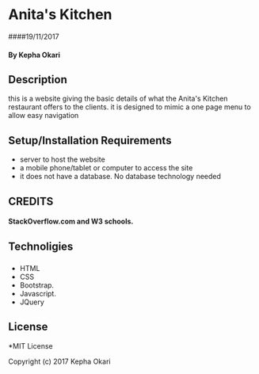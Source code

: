 # Anita's Kitchen

####19/11/2017

#### By Kepha Okari

## Description

this is a website giving the basic details of what the Anita's Kitchen restaurant offers to the clients. it is designed to mimic a one page menu to allow easy navigation
## Setup/Installation Requirements

* server to host the website
* a mobile phone/tablet or computer to access the site
* it does not have a database. No database technology needed

## CREDITS

####  StackOverflow.com and W3 schools.

## Technoligies

##### 
* HTML
* CSS
* Bootstrap.
* Javascript.
* JQuery

## License

*MIT License

Copyright (c) 2017 Kepha Okari